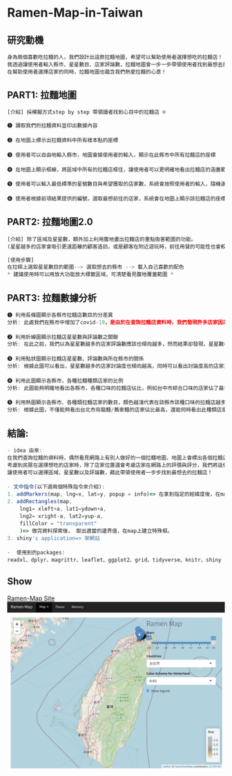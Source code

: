 # Ramen-Map-in-Taiwan

## 研究動機
```javascript
身為兩個喜歡吃拉麵的人，我們設計出這款拉麵地圖，希望可以幫助使用者選擇想吃的拉麵店！
我透過讓使用者輸入縣市、星星數目、店家評論數，拉麵地圖會一步一步帶領使用者找到最想去的拉麵店！
在幫助使用者選擇店家的同時，拉麵地圖也蘊含我們熱愛拉麵的心意！
```

## PART1: 拉麵地圖

```javascript
[介紹] 採模擬方式step by step 帶領讀者找到心目中的拉麵店 ☺
```

```javascript
❶ 讀取我們的拉麵資料並印出數據內容

❷ 在地圖上標示出拉麵資料中所有樣本點的座標

❸ 使用者可以自由地輸入縣市，地圖會據使用者的輸入，顯示在此縣市中所有拉麵店的座標

❹ 在地圖上顯示框線，將區域中所有的拉麵店框住，讓使用者可以更明確地看出拉麵店的涵蓋範圍

❺ 使用者可以輸入最低標準的星號數目與希望獲取的店家數，系統會按照使用者的輸入，隨機選取店家並印出店家的地址

❻ 使用者根據前項結果提供的編號，選取最想前往的店家，系統會在地圖上顯示該拉麵店的座標！
```

## PART2: 拉麵地圖2.0

```javascript
[介紹] 除了區域及星星數，額外加上利用腹地畫出拉麵店的重點吸客範圍的功能。 
(星星越多的店家會吸引更遠距離的顧客造訪，或是顧客在附近遊玩時，前往用餐的可能性也會較高，同時，腹地重疊的部分代表是拉麵的精華地區！在範圍之內的使用者們可以說是非常的幸福，周圍有很多很棒的拉麵店！）
```

```javascript
[使用步驟]
在拉桿上選取星星數目的範圍--> 選取想去的縣市 --> 載入自己喜歡的配色
* 建議使用時可以用放大功能放大標籤區域，可清楚看見腹地覆蓋範圍 *
```


## PART3: 拉麵數據分析
```javascript
❶ 利用長條圖顯示各縣市拉麵店數目的分差異
分析: 此處我們在縣市中增加了covid-19，是由於在查詢拉麵店資料時，我們發現許多店家因為不敵疫情摧殘，永久停業，熱愛拉麵的我們感到非常惋惜，便希望能夠藉由這張圖，同時顯示出疫情帶來的巨大衝擊。

❷ 利用折線圖顯示拉麵店星星數與評論數之關聯
分析: 在此之前，我們以為星星數越多的店家評論數應該也傾向越多，然而結果卻發現，星星數相對較少的店家，評論數也不少，所以兩者之間並未呈現完全的現象關係，我們推論這樣的結果是由於，很棒的店家大家理當會樂意上網藉由評論對店家進行肯定；而不好的店家，人們也會希望透過評論讓店家進行改進，或讓其他客人能夠有客觀的資料能夠參考。

❸ 利用點狀圖顯示拉麵店星星數、評論數與所在縣市的關係
分析: 根據此圖可以看出，星星數越多的店家討論度也傾向越高，同時可以看出討論度高的店家主要還是分佈在台北市。

❹ 利用此圖顯示各縣市，各種拉麵種類店家的比例
分析: 此圖能夠明確地看出各縣市，各種口味的拉麵店佔比，例如台中市綜合口味的店家佔了最多，但無法看出各種口味店家實際的數量差異，我們認為此圖適合想要一目了然得知各種口味佔比的時候！

❺ 利用熱圖顯示各縣市、各種類拉麵店家的數目，顏色越淺代表在該縣市該種口味的拉麵店越多
分析: 根據此圖，不僅能夠看出台北市烏龍麵/蕎麥麵的店家佔比最高，還能同時看出此種類店家數目超過7家。
```

## 結論: 

```javascript
- idea 由來: 
在我們查詢拉麵的資料時，偶然看見網路上有別人做好的一個拉麵地圖，地圖上會標出各個拉麵店家的座標。
考慮到民眾在選擇想吃的店家時，除了店家位置還會考慮店家在網路上的評價與評分，我們將這個拉麵地圖進行優化，
讓使用者可以選擇區域、星星數以及評論數，藉此帶領使用者一步步找到最想去的拉麵店！

- 文中指令(以下選兩個特殊指令來介紹): 
1. addMarkers(map, lng=x, lat=y, popup = info)=> 在拿到指定的經緯度後，在map上以arrow標示出位置。
2. addRectangles(map,
    lng1= xleft+a, lat1=ydown+a,
    lng2= xright-a, lat2=yup-a,
    fillColor = "transparent"
    )=> 做完資料探索後， 取出適當的邊界值，在map上建立特殊框。
3. shiny's application=> 架網站
    
-  使用到的packages:
readxl、dplyr、magrittr、leaflet、ggplot2、grid、tidyverse、knitr、shiny
```

## Show
[Ramen-Map Site](https://lala0803.shinyapps.io/ramen-map/)
![](https://github.com/la83la/Ramen-map-in-Taiwan/blob/main/螢幕快照%202021-08-18%20上午9.34.47.png)
